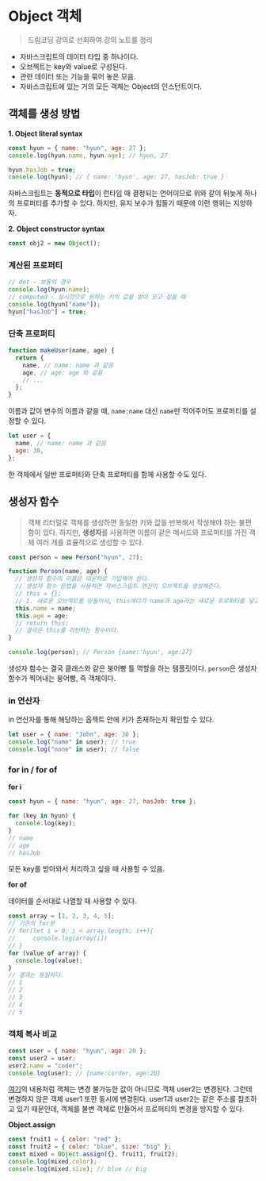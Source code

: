 # Object 객체

> 드림코딩 강의로 선회하여 강의 노트를 정리

- 자바스크립트의 데이터 타입 중 하나이다.
- 오브젝트는 key와 value로 구성된다.
- 관련 데이터 또는 기능을 묶어 놓은 모음.
- 자바스크립트에 있는 거의 모든 객체는 Object의 인스턴트이다.

## 객체를 생성 방법

**1. Object literal syntax**

```js
const hyun = { name: "hyun", age: 27 };
console.log(hyun.name, hyun.age); // hyun, 27

hyun.hasJob = true;
console.log(hyun); // { name: 'hyun', age: 27, hasJob: true }
```

자바스크립트는 **동적으로 타입**이 런타임 때 결정되는 언어이므로 위와 같이 뒤늦게 하나의 프로퍼티를 추가할 수 있다. 하지만, 유지 보수가 힘들기 때문에 이런 행위는 지양하자.

**2. Object constructor syntax**

```js
const obj2 = new Object();
```

### 계산된 프로퍼티

```js
// dot - 보통의 경우
console.log(hyun.name);
// computed - 실시간으로 원하는 키의 값을 받아 오고 싶을 때
console.log(hyun["name"]);
hyun["hasJob"] = true;
```

### 단축 프로퍼티

```js
function makeUser(name, age) {
  return {
    name, // name: name 과 같음
    age, // age: age 와 같음
    // ...
  };
}
```

이름과 값이 변수의 이름과 같을 때, `name:name` 대신 `name`만 적어주어도 프로퍼티를 설정할 수 있다.

```js
let user = {
  name, // name: name 과 같음
  age: 30,
};
```

한 객체에서 일반 프로퍼티와 단축 프로퍼티를 함께 사용할 수도 있다.

## 생성자 함수

> 객체 리터럴로 객체를 생성하면 동일한 키와 값을 반복해서 작성해야 하는 불편함이 있다. 하지만, **생성자**를 사용하면 이름이 같은 메서드와 프로퍼티를 가진 객체 여러 개를 효율적으로 생성할 수 있다.

```js
const person = new Person("hyun", 27);

function Person(name, age) {
  // 생성자 함수의 이름은 대문자로 기입해야 한다.
  // 생성자 함수 문법을 사용하면 자바스크립트 엔진이 오브젝트를 생성해준다.
  // this = {};
  // 1. 새로운 오브젝트를 만들어서, this에다가 name과 age라는 새로운 프로퍼티를 넣고
  this.name = name;
  this.age = age;
  // return this;
  // 결국은 this를 리턴하는 함수이다.
}

console.log(person); // Person {name:'hyun', age:27}
```

생성자 함수는 결국 클래스와 같은 붕어빵 틀 역할을 하는 템플릿이다. `person`은 생성자 함수가 찍어내는 붕어빵, 즉 객체이다.

### in 연산자

in 연산자를 통해 해당하는 옵젝트 안에 키가 존재하는지 확인할 수 있다.

```js
let user = { name: "John", age: 30 };
console.log("name" in user); // true
console.log("none" in user); // false
```

### for in / for of

**for i**

```js
const hyun = { name: "hyun", age: 27, hasJob: true };

for (key in hyun) {
  console.log(key);
}
// name
// age
// hasJob
```

모든 key를 받아와서 처리하고 싶을 때 사용할 수 있음.

**for of**

데이터를 순서대로 나열할 때 사용할 수 있다.

```js
const array = [1, 2, 3, 4, 5];
// 기존의 for문
// for(let i = 0; i < array.length; i++){
//     console.log(array[i])
// }
for (value of array) {
  console.log(value);
}
// 결과는 동일하다.
// 1
// 2
// 3
// 4
// 5
```

### 객체 복사 비교

```js
const user = { name: "hyun", age: 20 };
const user2 = user;
user2.name = "coder";
console.log(user); // {name:corder, age:20}
```

[여기](<https://github.com/sunghyunjeonme/TIL/blob/master/JavaScript/%EC%BD%94%EC%96%B4%20%EC%9E%90%EB%B0%94%EC%8A%A4%ED%81%AC%EB%A6%BD%ED%8A%B8(%EB%8D%B0%EC%9D%B4%ED%84%B0%20%ED%83%80%EC%9E%85).md#%EB%B6%88%EB%B3%80-%EA%B0%9D%EC%B2%B4>)의 내용처럼 객체는 변경 불가능한 값이 아니므로 객체 user2는 변경된다. 그런데 변경하지 않은 객체 user1 또한 동시에 변경된다. user1과 user2는 같은 주소를 참조하고 있기 때문인데, 객체를 불변 객체로 만들어서 프로퍼티의 변경을 방지할 수 있다.

**Object.assign**

```js
const fruit1 = { color: "red" };
const fruit2 = { color: "blue", size: "big" };
const mixed = Object.assign({}, fruit1, fruit2);
console.log(mixed.color);
console.log(mixed.size); // blue // big
```

